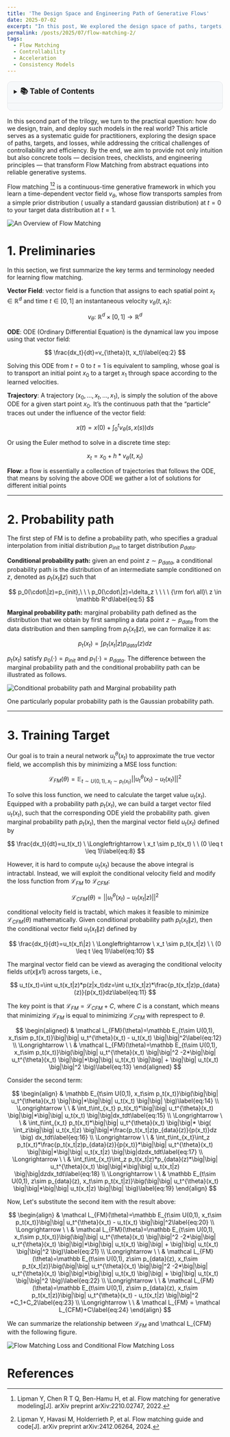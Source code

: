 ```yaml
---
title: 'The Design Space and Engineering Path of Generative Flows'
date: 2025-07-02
excerpt: "In this post, We explored the design space of paths, targets, and losses, examined strategies for controllability and acceleration, and assembled practical tools such as decision trees, debugging checklists, and efficient training pipelines. In doing so, Flow Matching revealed itself not only as an elegant theory but also as a practical framework capable of guiding real-world generative systems. The stage is now set to explore its expanding frontiers."
permalink: /posts/2025/07/flow-matching-2/
tags:
  - Flow Matching
  - Controllability
  - Acceleration
  - Consistency Models
---
```


<details style="background:#f6f8fa; border:1px solid #e5e7eb; border-radius:10px; padding:.6rem .9rem; margin:1rem 0;">
  <summary style="margin:-.6rem -.9rem .4rem; padding:.6rem .9rem; border-bottom:1px solid #e5e7eb; cursor:pointer; font-weight:600;">
    <span style="font-size:1.25em;"><strong>📚 Table of Contents</strong></span>
  </summary>
  <ul>
	<li><a href="#section1">1. Preliminaries</a></li>
	<li><a href="#section2">2. Probability path</a></li>
	<li><a href="#section3">3. Training Target</a></li>
	<li><a href="#section4">4. References</a></li>
  </ul>
</details>

In this second part of the trilogy, we turn to the practical question: how do we design, train, and deploy such models in the real world? This article serves as a systematic guide for practitioners, exploring the design space of paths, targets, and losses, while addressing the critical challenges of controllability and efficiency. By the end, we aim to provide not only intuition but also concrete tools — decision trees, checklists, and engineering principles — that transform Flow Matching from abstract equations into reliable generative systems.


Flow matching [^fm_2022][^fm_2024] is a continuous-time generative framework in which you learn a time-dependent vector field 
$v_{\theta}$, whose flow transports samples from a simple prior distribution ( usually a standard gaussian distribution) at $t=0$ to your target data distribution at $t=1$. 

![An Overview of Flow Matching](/images/posts/post_5/1.gif)


# <a id="section1">1. Preliminaries</a>

In this section, we first summarize the key terms and terminology needed for learning flow matching.

**Vector Field**: vector field is a function that assigns to each spatial point $x_t \in \mathbb R^d$ and time $t \in [0, 1]$ an instantaneous velocity $v_{\theta}(t, x_t)$:

$$
v_{\theta}:\ \mathbb R^d \times [0,1] \to \mathbb R^d\label{eq:1}
$$

**ODE**: ODE (Ordinary Differential Equation) is the dynamical law you impose using that vector field:

$$
\frac{dx_t}{dt}=v_{\theta}(t, x_t)\label{eq:2}
$$

Solving this ODE from $t=0$ to $t=1$ is equivalent to sampling, whose goal is to transport an initial point $x_0$ to a target $x_1$ through space according to the learned velocities.

**Trajectory**: A trajectory $(x_0, \dots, x_{t}, \dots,x_1)$, is simply the solution of the above ODE for a given start point $x_0$.  It’s the continuous path that the “particle” traces out under the influence of the vector field:

$$
x(t)=x(0) + \int_0^tv_{\theta}(s, x(s))ds\label{eq:3}
$$

Or using the Euler method to  solve in a discrete time step:

$$
x_t=x_0+h*v_{\theta}(t, x_t)\label{eq:4}
$$

**Flow**: a flow is essentially a collection of trajectories that follows the ODE, that means by solving the above ODE we gather a lot of solutions for different initial points

---


# <a id="section2">2. Probability path</a>

The first step of FM is to define a probability path, who specifies a gradual interpolation from initial distribution $p_{init}$ to target distribution $p_{data}$.

**Conditional probability path:**  given an end point $z \sim p_{data}$, a conditional probability path is the distribution of an intermediate sample conditioned on $z$, denoted as $p_t(x_t\|z)$ such that

$$
p_0(\cdot\|z)=p_{init},\ \ \ p_0(\cdot\|z)=\delta_z \ \ \ \ {\rm for\ all}\ z \in \mathbb R^d\label{eq:5}
$$

**Marginal probability path:** marginal probability path defined as the distribution that we obtain by first sampling a data point $z ∼ p_{data}$ from the data distribution and then sampling from $p_t(x_t \|z)$, we can formalize it as:

$$
p_t(x_t)=\int p_t(x_t|z) p_{data}(z)dz\label{eq:6}
$$

$p_t(x_t)$ satisfy $p_0(\cdot)=p_{init}$ and $p_1(\cdot)=p_{data}$. The difference between the marginal probability path and the conditional probability path can be illustrated as follows.

![Conditional probability path and Marginal probability path](/images/posts/post_5/2.gif)

One particularly popular probability path is the Gaussian probability path.

---

# <a id="section3">3. Training Target</a>

Our goal is to train a neural network $u_t^{\theta}(x_t)$ to approximate the true vector field, we accomplish this by minimizing a MSE loss function:

$$
\mathcal L_{FM}(\theta)=\mathbb E_{t\sim U(0,1), x_t\sim p_t(x_t)}\big|\big| u_t^{\theta}(x_t) - u_t(x_t) \big|\big|^2\label{eq:7}
$$

To solve this loss function, we need to calculate the target value $u_t(x_t)$. Equipped with a probability path $p_t(x_t)$, we can build a target vector filed $u_t(x_t)$, such that the corresponding ODE yield the probability path. given marginal probability path $p_t(x_t)$, then the marginal vector field $u_t(x_t)$ defined by

$$
\frac{dx_t}{dt}=u_t(x_t) \ \Longleftrightarrow \ x_t \sim p_t(x_t) \ \ (0 \leq t \leq 1)\label{eq:8}
$$

However, it is hard to compute $u_t(x_t)$ because the above integral is intractabl. Instead, we will exploit the conditional velocity field and modify the loss function from $\mathcal L_{FM}$ to $\mathcal L_{CFM}$:

$$
\mathcal L_{CFM}(\theta)=\big|\big| u_t^{\theta}(x_t) - u_t(x_t|z) \big|\big|^2\label{eq:9}
$$

conditional velocity field is tractabl, which makes it feasible to minimize $\mathcal L_{CFM}(\theta)$ mathematically. Given conditional probability path $p_t(x_t\|z)$, then the conditional vector field $u_t(x_t\|z)$ defined by

$$
\frac{dx_t}{dt}=u_t(x_t\|z) \ \Longleftrightarrow \ x_t \sim p_t(x_t|z) \ \ (0 \leq t \leq 1)\label{eq:10}
$$


The marginal vector field can be viewd  as averaging the conditional velocity fields $ut(x\|x1)$ across targets, i.e.,

$$
u_t(x_t)=\int u_t(x_t|z)*p(z|x_t)dz=\int u_t(x_t|z)*\frac{p_t(x_t|z)p_{data}(z)}{p(x_t)}dz\label{eq:11}
$$

The key point is that $\mathcal L_{FM} = \mathcal L_{CFM}+C$, where $C$ is a constant, which means that minimizing $\mathcal L_{FM}$ is equal to minimizing $\mathcal L_{CFM}$ with represpect to $\theta$.

$$
\begin{aligned}
& \mathcal L_{FM}(\theta)=\mathbb E_{t\sim U(0,1), x_t\sim p_t(x_t)}\big|\big| u_t^{\theta}(x_t) - u_t(x_t) \big|\big|^2\label{eq:12} \\ \Longrightarrow \ \ 
& \mathcal L_{FM}(\theta)=\mathbb E_{t\sim U(0,1), x_t\sim p_t(x_t)}\big(\big|\big| u_t^{\theta}(x_t) \big|\big|^2 -2*\big|\big| u_t^{\theta}(x_t) \big|\big|*\big|\big| u_t(x_t) \big|\big| + \big|\big| u_t(x_t) \big|\big|^2 \big)\label{eq:13}
\end{aligned}
$$

Consider the second term:

$$
\begin{align}
& \mathbb E_{t\sim U(0,1), x_t\sim p_t(x_t)}\big(\big|\big| u_t^{\theta}(x_t) \big|\big|*\big|\big| u_t(x_t) \big|\big| \big)\label{eq:14}  \\ \Longrightarrow \ \ 
& \int_t\int_{x_t} p_t(x_t)*\big|\big| u_t^{\theta}(x_t) \big|\big|*\big|\big| u_t(x_t) \big|\big|dx_tdt\label{eq:15}  \\ \Longrightarrow \ \ 
& \int_t\int_{x_t} p_t(x_t)*\big|\big| u_t^{\theta}(x_t) \big|\big|* \big( \int_z\big|\big| u_t(x_t|z) \big|\big|*\frac{p_t(x_t|z)p_{data}(z)}{p(x_t)}dz \big) dx_tdt\label{eq:16}   \\ \Longrightarrow \ \ 
&  \int_t\int_{x_t}\int_z p_t(x_t)*\frac{p_t(x_t|z)p_{data}(z)}{p(x_t)}*\big|\big| u_t^{\theta}(x_t) \big|\big|*\big|\big| u_t(x_t|z) \big|\big|dzdx_tdt\label{eq:17}   \\ \Longrightarrow \ \ 
& \int_t\int_{x_t}\int_z p_t(x_t|z)*p_{data}(z)*\big|\big| u_t^{\theta}(x_t) \big|\big|*\big|\big| u_t(x_t|z) \big|\big|dzdx_tdt\label{eq:18}   \\ \Longrightarrow \ \ 
&  \mathbb E_{t\sim U(0,1), z\sim p_{data}(z), x_t\sim p_t(x_t|z)}\big(\big|\big| u_t^{\theta}(x_t) \big|\big|*\big|\big| u_t(x_t|z) \big|\big| \big)\label{eq:19}
\end{align}
$$

Now, Let's substitute the second item with the result above:

$$
\begin{align}
& \mathcal L_{FM}(\theta)=\mathbb E_{t\sim U(0,1), x_t\sim p_t(x_t)}\big|\big| u_t^{\theta}(x_t) - u_t(x_t) \big|\big|^2\label{eq:20} \\ \Longrightarrow \ \ 
& \mathcal L_{FM}(\theta)=\mathbb E_{t\sim U(0,1), x_t\sim p_t(x_t)}\big(\big|\big| u_t^{\theta}(x_t) \big|\big|^2 -2*\big|\big| u_t^{\theta}(x_t) \big|\big|*\big|\big| u_t(x_t) \big|\big| + \big|\big| u_t(x_t) \big|\big|^2 \big)\label{eq:21}  \\ \Longrightarrow \ \ 
& \mathcal L_{FM}(\theta)=\mathbb E_{t\sim U(0,1), z\sim p_{data}(z), x_t\sim p_t(x_t|z)}\big(\big|\big| u_t^{\theta}(x_t) \big|\big|^2 -2*\big|\big| u_t^{\theta}(x_t) \big|\big|*\big|\big| u_t(x_t) \big|\big| + \big|\big| u_t(x_t) \big|\big|^2 \big)\label{eq:22}  \\ \Longrightarrow \ \ 
& \mathcal L_{FM}(\theta)=\mathbb E_{t\sim U(0,1), z\sim p_{data}(z), x_t\sim p_t(x_t|z)}\big|\big| u_t^{\theta}(x_t) - u_t(x_t|z) \big|\big|^2  +C_1+C_2\label{eq:23}  \\ \Longrightarrow \ \ 
& \mathcal L_{FM} = \mathcal L_{CFM}+C\label{eq:24}
\end{align}
$$

We can summarize the relationship between $\mathcal L_{FM}$ and \mathcal L_{CFM} with the following figure.

![Flow Matching Loss and Conditional Flow Matching Loss](/images/posts/post_5/3.png)







# <a id="section4">References</a>

[^fm_2022]: Lipman Y, Chen R T Q, Ben-Hamu H, et al. Flow matching for generative modeling[J]. arXiv preprint arXiv:2210.02747, 2022.

[^fm_2024]: Lipman Y, Havasi M, Holderrieth P, et al. Flow matching guide and code[J]. arXiv preprint arXiv:2412.06264, 2024.

